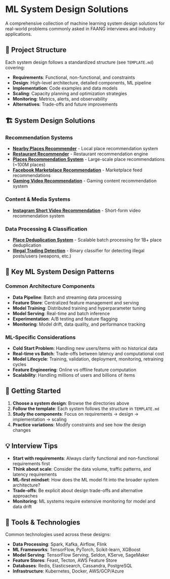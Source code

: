 # ML System Design Solutions

A comprehensive collection of machine learning system design solutions for real-world problems commonly asked in FAANG interviews and industry applications.

## 📁 Project Structure

Each system design follows a standardized structure (see `TEMPLATE.md`) covering:

- **Requirements**: Functional, non-functional, and constraints
- **Design**: High-level architecture, detailed components, ML pipeline
- **Implementation**: Code examples and data models
- **Scaling**: Capacity planning and optimization strategies
- **Monitoring**: Metrics, alerts, and observability
- **Alternatives**: Trade-offs and future improvements

## 🏗️ System Design Solutions

### Recommendation Systems
- **[Nearby Places Recommender](./nearby_places_recommender/)** - Local place recommendation system
- **[Restaurant Recommender](./restaurant_recommender/)** - Restaurant recommendation engine  
- **[Places Recommendation System](./places_recommendation_system/)** - Large-scale place recommendations (~100M places)
- **[Facebook Marketplace Recommendation](./facebook_marketplace_recommendation/)** - Marketplace feed recommendations
- **[Gaming Video Recommendation](./gaming_video_recommendation/)** - Gaming content recommendation system

### Content & Media Systems
- **[Instagram Short Video Recommendation](./instagram_short_video_recommendation/)** - Short-form video recommendation system

### Data Processing & Classification
- **[Place Deduplication System](./place_deduplication_system/)** - Scalable batch processing for 1B+ place deduplication
- **[Illegal Trading Detection](./illegal_trading_detection/)** - Binary classifier for detecting illegal posts/users (weapons, etc.)

## 🎯 Key ML System Design Patterns

### Common Architecture Components
- **Data Pipeline**: Batch and streaming data processing
- **Feature Store**: Centralized feature management and serving
- **Model Training**: Distributed training and hyperparameter tuning
- **Model Serving**: Real-time and batch inference
- **Experimentation**: A/B testing and feature flagging
- **Monitoring**: Model drift, data quality, and performance tracking

### ML-Specific Considerations
- **Cold Start Problem**: Handling new users/items with no historical data
- **Real-time vs Batch**: Trade-offs between latency and computational cost
- **Model Lifecycle**: Training, validation, deployment, monitoring, retraining cycles
- **Feature Engineering**: Online vs offline feature computation
- **Scalability**: Handling millions of users and billions of items

## 🚀 Getting Started

1. **Choose a system design**: Browse the directories above
2. **Follow the template**: Each system follows the structure in `TEMPLATE.md`
3. **Study the components**: Focus on requirements → design → implementation → scaling
4. **Practice variations**: Modify constraints and see how the design changes

## 💡 Interview Tips

- **Start with requirements**: Always clarify functional and non-functional requirements first
- **Think about scale**: Consider the data volume, traffic patterns, and latency requirements
- **ML-first mindset**: How does the ML model fit into the broader system architecture?
- **Trade-offs**: Be explicit about design trade-offs and alternative approaches
- **Monitoring**: ML systems require extensive monitoring for model and data drift

## 🔧 Tools & Technologies

Common technologies used across these designs:
- **Data Processing**: Spark, Kafka, Airflow, Flink
- **ML Frameworks**: TensorFlow, PyTorch, Scikit-learn, XGBoost
- **Model Serving**: TensorFlow Serving, Seldon, KServe, SageMaker
- **Feature Stores**: Feast, Tecton, AWS Feature Store
- **Databases**: Redis, Elasticsearch, Cassandra, PostgreSQL
- **Infrastructure**: Kubernetes, Docker, AWS/GCP/Azure